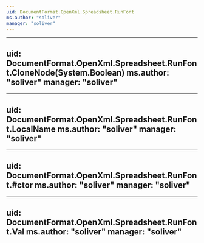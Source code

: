 ```yaml
---
uid: DocumentFormat.OpenXml.Spreadsheet.RunFont
ms.author: "soliver"
manager: "soliver"
---
```


---
uid: DocumentFormat.OpenXml.Spreadsheet.RunFont.CloneNode(System.Boolean)
ms.author: "soliver"
manager: "soliver"
---

---
uid: DocumentFormat.OpenXml.Spreadsheet.RunFont.LocalName
ms.author: "soliver"
manager: "soliver"
---

---
uid: DocumentFormat.OpenXml.Spreadsheet.RunFont.#ctor
ms.author: "soliver"
manager: "soliver"
---

---
uid: DocumentFormat.OpenXml.Spreadsheet.RunFont.Val
ms.author: "soliver"
manager: "soliver"
---
